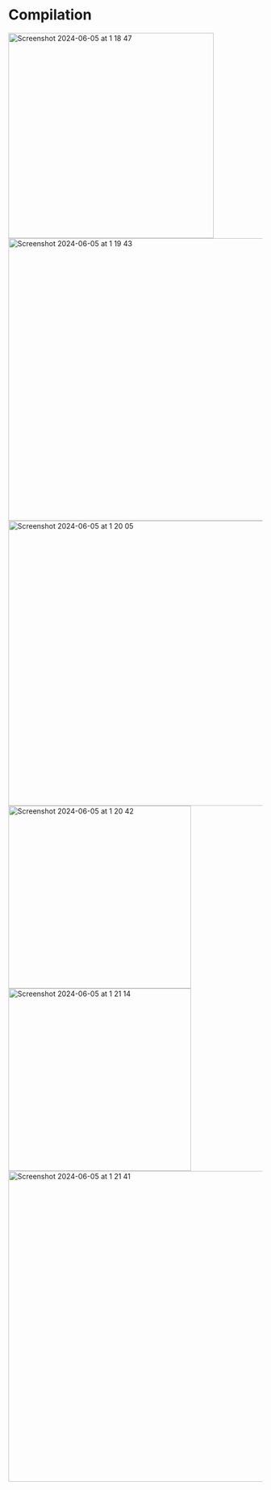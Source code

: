 # Compilation
 
<img width="407" alt="Screenshot 2024-06-05 at 1 18 47" src="https://github.com/Afdal-B/Compilation/assets/159702730/40b7f94a-fc71-4e8d-9ab7-3dbf124c89d2">

<img width="560" alt="Screenshot 2024-06-05 at 1 19 43" src="https://github.com/Afdal-B/Compilation/assets/159702730/b0ec16bc-c97c-44d5-b317-7427c91edbe9">

<img width="565" alt="Screenshot 2024-06-05 at 1 20 05" src="https://github.com/Afdal-B/Compilation/assets/159702730/bf28da50-4b0e-49bb-8f38-5d8eba5ccd5a">

<img width="362" alt="Screenshot 2024-06-05 at 1 20 42" src="https://github.com/Afdal-B/Compilation/assets/159702730/c1d908c5-04be-46e9-a502-1293038a69c7">

<img width="362" alt="Screenshot 2024-06-05 at 1 21 14" src="https://github.com/Afdal-B/Compilation/assets/159702730/e6859a5f-b8d6-4a77-892b-3c698395604a">

<img width="616" alt="Screenshot 2024-06-05 at 1 21 41" src="https://github.com/Afdal-B/Compilation/assets/159702730/2b932f5c-638d-4d36-8d0b-fbb727b96a3b">


